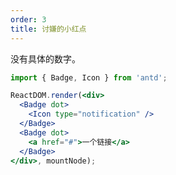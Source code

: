 ```yaml
---
order: 3
title: 讨嫌的小红点
---
```


没有具体的数字。

````jsx
import { Badge, Icon } from 'antd';

ReactDOM.render(<div>
  <Badge dot>
    <Icon type="notification" />
  </Badge>
  <Badge dot>
    <a href="#">一个链接</a>
  </Badge>
</div>, mountNode);
````

<style>
.anticon-notification {
  width: 16px;
  height: 16px;
  line-height: 16px;
  font-size: 16px;
}
</style>
